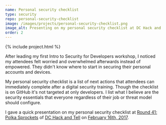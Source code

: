 ```yaml
---
name: Personal security checklist
type: security
repo: personal-security-checklist
image: /images/projects/personal-security-checklist.png
image_alt: Presenting on my personal security checklist at DC Hack and Tell on February 16th, 2017
order: 2
---
```


{% include project.html %}

After leading my first Intro to Security for Developers workshop, I noticed my attendees felt worried and overwhelmed afterwards instead of empowered. They didn't know where to start in securing their personal accounts and devices. 

My personal security checklist is a list of next actions that attendees can immediately complete after a digital security training. Though the checklist is on GitHub it's not targeted at only developers. I list what I believe are the security essentials that everyone regardless of their job or threat model should configure.

I gave a quick presentation on my personal security checklist at [Round 41: Polka Sprockets](https://dc.hackandtell.org/2017/02/16/round-41.html) of [DC Hack and Tell](https://dc.hackandtell.org/) on [February 16th, 2017](https://twitter.com/uncompiled/status/832380649713631232?s=20).